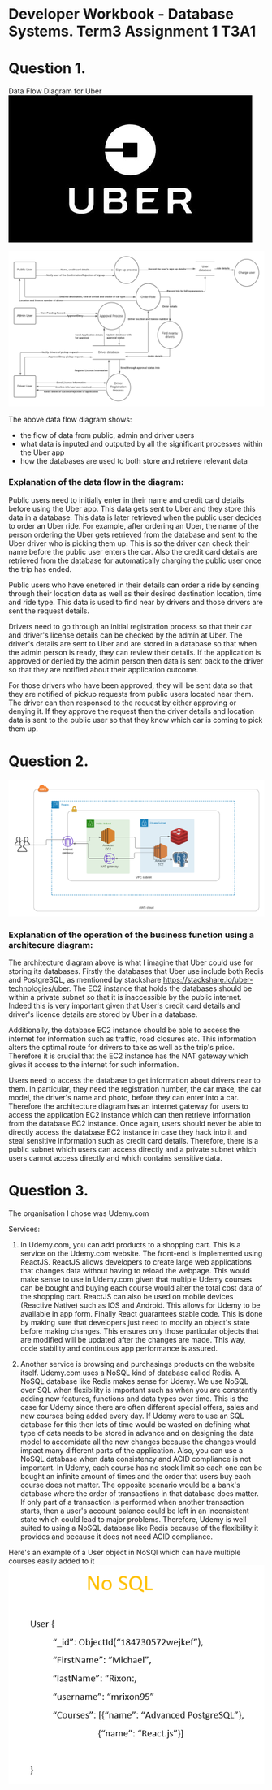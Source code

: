 # Developer Workbook - Database Systems. Term3 Assignment 1 T3A1


# Question 1.

Data Flow Diagram for Uber  ![](uber_logo.jpg)

![](Data_Flow_Diagram.png)

The above data flow diagram shows:
* the flow of data from public, admin and driver users
* what data is inputed and outputed by all the significant processes within the Uber app
* how the databases are used to both store and retrieve relevant data

### Explanation of the data flow in the diagram:

Public users need to initially enter in their name and credit card details before using the Uber app. This data gets sent to Uber and they store this data in a database. This data is later retrieved when the public user decides to order an Uber ride. For example, after ordering an Uber, the name of the person ordering the Uber gets retrieved from the database and sent to the Uber driver who is picking them up. This is so the driver can check their name before the public user enters the car. Also the credit card details are retrieved from the database for automatically charging the public user once the trip has ended.

Public users who have enetered in their details can order a ride by sending through their location data as well as their desired destination location, time and ride type. This data is used to find near by drivers and those drivers are sent the request details. 

Drivers need to go through an initial registration process so that their car and driver's license details can be checked by the admin at Uber. The driver's details are sent to Uber and are stored in a database so that when the admin person is ready, they can review their details. If the application is approved or denied by the admin person then data is sent back to the driver so that they are notified about their application outcome.

For those drivers who have been approved, they will be sent data so that they are notified of pickup requests from public users located near them. The driver can then responsed to the request by either approving or denying it. If they approve the request then the driver details and location data is sent to the public user so that they know which car is coming to pick them up.


# Question 2.

![](Application_Architecture_Diagram.png)

### Explanation of the operation of the business function using a architecure diagram:

The architecture diagram above is what I imagine that Uber could use for storing its databases. Firstly the databases that Uber use include both Redis and PostgreSQL, as mentioned by stackshare https://stackshare.io/uber-technologies/uber. The EC2 instance that holds the databases should be within a private subnet so that it is inaccessible by the public internet. Indeed this is very important given that User's credit card details and driver's licence details are stored by Uber in a database.

Additionally, the database EC2 instance should be able to access the internet for information such as traffic, road closures etc. This information alters the optimal route for drivers to take as well as the trip's price. Therefore it is crucial that the EC2 instance has the NAT gateway which gives it access to the internet for such information.

Users need to access the database to get information about drivers near to them. In particular, they need the registration number, the car make, the car model, the driver's name and photo, before they can enter into a car. Therefore the architecture diagram has an internet gateway for users to access the application EC2 instance which can then retrieve information from the database EC2 instance. Once again, users should never be able to directly access the database EC2 instance in case they hack into it and steal sensitive information such as credit card details. Therefore, there is a public subnet which users can access directly and a private subnet which users cannot access directly and which contains sensitive data. 

# Question 3.

The organisation I chose was Udemy.com

Services:

1. In Udemy.com, you can add products to a shopping cart. This is a service on the Udemy.com website.
The front-end is implemented using ReactJS. ReactJS allows developers to create large web applications that changes data without having to reload the webpage.
This would make sense to use in Udemy.com given that multiple Udemy courses can be bought and buying each course would alter the total cost data of the shopping cart.
ReactJS can also be used on mobile devices (Reactive Native) such as IOS and Android. This allows for Udemy to be available in app form.
Finally React guarantees stable code. This is done by making sure that developers just need to modify an object's state before making changes. This ensures only those particular
objects that are modified will be updated after the changes are made. This way, code stability and continuous app performance is assured.

2. Another service is browsing and purchasings products on the website itself. 
Udemy.com uses a NoSQL kind of database called Redis. A NoSQL database like Redis makes sense for Udemy.
We use NoSQL over SQL when flexibility is important such as when you are constantly adding new features, functions and data types over time.
This is the case for Udemy since there are often different special offers, sales and new courses being added every day.
If Udemy were to use an SQL database for this then lots of time would be wasted on defining what type of data needs to be stored in advance and on designing the data model to accomidate all the new changes because the changes would impact many different parts of the application.
Also, you can use a NoSQL database when data consistency and ACID compliance is not important. In Udemy, each course has no stock limit so each one can be bought an infinite amount of times and the order that users buy each course does not matter. The opposite scenario would be a bank's database where the order of transactions in that database does matter. If only part of a transaction is performed when another transaction starts, then a user's account balance could be  left in an inconsistent state which could lead to major problems. 
Therefore, Udemy is well suited to using a NoSQL database like Redis because of the flexibility it provides and because it does not need ACID compliance.

Here's an example of a User object in NoSQl which can have multiple courses easily added to it
![](NoSQL_Example.PNG)


